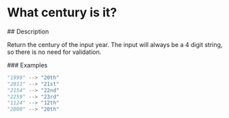 # What century is it?

## Description

Return the century of the input year. The input will always be a 4 digit string, so there is no need for validation.

### Examples

```python
"1999" --> "20th"
"2011" --> "21st"
"2154" --> "22nd"
"2259" --> "23rd"
"1124" --> "12th"
"2000" --> "20th"
```
